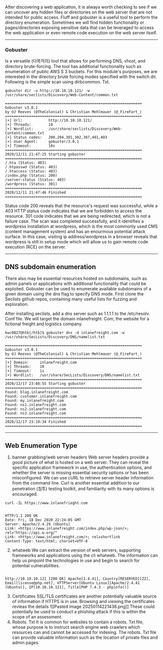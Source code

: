 After discovering a web application, it is always worth checking to see if we can uncover any hidden files or directories on the web server that are not intended for public access. Fluff and gobuster is a useful tool to perform the directory enumeration. Sometimes we will find hidden functionality or pages/directories exposing sensitive data that can be leveraged to access the web application or even remote code execution on the web server itself. 

---
### Gobuster

Is a versatile (다목적의) tool that allows for performing DNS, vhost, and directory brute-forcing. The tool has additional functionality such as enumeration of public AWS S 3 buckets. For this module's purposes, we are interested in the directory brute forcing modes specified with the switch dir. Following is the simple scan using dirbcommon. Txt.

```
gobuster dir -u http://10.10.10.121/ -w /usr/share/seclists/Discovery/Web-Content/common.txt

===============================================================
Gobuster v3.0.1
by OJ Reeves (@TheColonial) & Christian Mehlmauer (@_FireFart_)
===============================================================
[+] Url:            http://10.10.10.121/
[+] Threads:        10
[+] Wordlist:       /usr/share/seclists/Discovery/Web-Content/common.txt
[+] Status codes:   200,204,301,302,307,401,403
[+] User Agent:     gobuster/3.0.1
[+] Timeout:        10s
===============================================================
2020/12/11 21:47:25 Starting gobuster
===============================================================
/.hta (Status: 403)
/.htpasswd (Status: 403)
/.htaccess (Status: 403)
/index.php (Status: 200)
/server-status (Status: 403)
/wordpress (Status: 301)
===============================================================
2020/12/11 21:47:46 Finished
===============================================================
```
Status code 200 reveals that the resource's request was successful, while a 403 HTTP status code indicates that we are forbidden to access the resource. 301 code indicates that we are being redirected, which is not a failure case. 
The scan was completed successfully, and it identifies a wordpress installation at wordpress, which is the most commonly used CMS (content management system) and has an enourmous potential attack surface. In this case, visiting ip address/wordpress in a browser reveals that wordpress is still in setup mode which will allow us to gain remote code execution (RCE) on the server. 

---
## DNS subdomain enumeration

There also may be essential resources hosted on subdomains, such as admin panels or applications with additional functionality that could be exploited. Gobuster can be used to enumerate available subdomains of a given domain using the dns flag to specify DNS mode. First clone the Seclists github repos, containing many useful lists for fuzzing and exploration. 

After installing seclists, add a dns server such as 1.1.1.1 to the /etc/resolv. Conf file. We will target the domain inlanefreight. Com, the website for a fictional freight and logistics company. 
```
kwc0827@htb[/htb]$ gobuster dns -d inlanefreight.com -w /usr/share/SecLists/Discovery/DNS/namelist.txt

===============================================================
Gobuster v3.0.1
by OJ Reeves (@TheColonial) & Christian Mehlmauer (@_FireFart_)
===============================================================
[+] Domain:     inlanefreight.com
[+] Threads:    10
[+] Timeout:    1s
[+] Wordlist:   /usr/share/SecLists/Discovery/DNS/namelist.txt
===============================================================
2020/12/17 23:08:55 Starting gobuster
===============================================================
Found: blog.inlanefreight.com
Found: customer.inlanefreight.com
Found: my.inlanefreight.com
Found: ns1.inlanefreight.com
Found: ns2.inlanefreight.com
Found: ns3.inlanefreight.com
===============================================================
2020/12/17 23:10:34 Finished
===============================================================
```

---
## Web Enumeration Type

1) banner grabbing/web server headers
Web server headers provide a good picture of what is hosted on a web server. They can reveal the specific application framework in use, the authentication options, and whether the server is missing essential security options or has been misconfigured. We can use cURL to retrieve server header information from the command line. Curl is another essential addition to our penetration (침투) testing toolkit, and familiarity with its many options is encouraged. 
```
curl -IL https://www.inlanefrieght.com


HTTP/1.1 200 OK
Date: Fri, 18 Dec 2020 22:24:05 GMT
Server: Apache/2.4.29 (Ubuntu)
Link: <https://www.inlanefreight.com/index.php/wp-json/>; rel="https://api.w.org/"
Link: <https://www.inlanefreight.com/>; rel=shortlink
Content-Type: text/html; charset=UTF-8
```

2) whatweb
We can extract the version of web servers, supporting frameworks and applications using the cli whatweb. The information can help us pinpoint the technologies in use and begin to search for potential vulnerabilities.
```

http://10.10.10.121 [200 OK] Apache[2.4.41], Country[RESERVED][ZZ], Email[license@php.net], HTTPServer[Ubuntu Linux][Apache/2.4.41 (Ubuntu)], IP[10.10.10.121], Title[PHP 7.4.3 - phpinfo()]
```

3) Certificates
	SSL/TLS certificates are another potentially valuable source of information if HTTPS is in use. Browsing and viewing the certificates revleas the details ![[Pasted image 20250114221438.png]]
	These could potentially be used to conduct a phishing attack if this is within the scope of an assessment. 
4) Robots. Txt
	It is common for websites to contain a robots. Txt file, whose purpose is to instruct search engine web crawlers which resources can and cannot be accessed for indexing. The robots. Txt file can provide valuable information such as the location of private files and admin pages. 